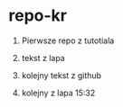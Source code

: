 # repo-kr
1. Pierwsze repo z tutotiala

2. tekst z lapa

3. kolejny tekst z github 

4. kolejny z lapa 15:32

